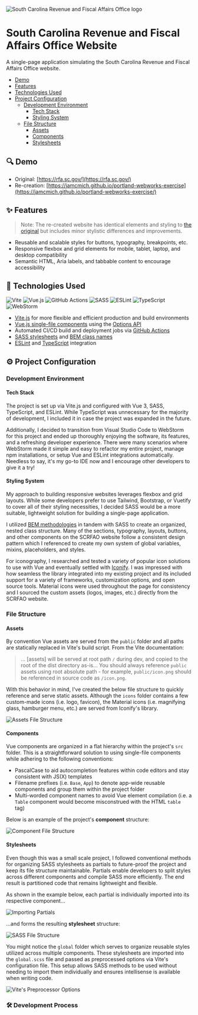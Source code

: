 <!-- Heading -->

![South Carolina Revenue and Fiscal Affairs Office logo](public/assets/readme/site-logo.svg)

# South Carolina Revenue and Fiscal Affairs Office Website

A single-page application simulating the South Carolina Revenue and Fiscal Affairs Office website.

- [Demo](#-demo)
- [Features](#-features)
- [Technologies Used](#-technologies-used)
- [Project Configuration](#%EF%B8%8F-project-configuration)
    - [Development Environment](#development-environment)
        - [Tech Stack](#tech-stack)
        - [Styling System](#styling-system)
    - [File Structure](#file-structure)
        - [Assets](#assets)
        - [Components](#components)
        - [Stylesheets](#stylesheets)

<!-- Demo -->

## 🔍 Demo

- Original: [https://rfa.sc.gov/](https://rfa.sc.gov/)
- Re-creation: [https://jamcmich.github.io/portland-webworks-exercise](https://jamcmich.github.io/portland-webworks-exercise/)

<!-- Features -->

## ✨ Features

> Note: The re-created website has identical elements and styling to [the original](https://rfa.sc.gov/) but includes minor stylistic differences and improvements.

- Reusable and scalable styles for buttons, typography, breakpoints, etc.
- Responsive flexbox and grid elements for mobile, tablet, laptop, and desktop compatibility
- Semantic HTML, Aria labels, and tabbable content to encourage accessibility

<!-- Technologies Used -->

## 🧰 Technologies Used

![Vite](https://img.shields.io/badge/vite-%23646CFF.svg?style=for-the-badge&amp;logo=vite&amp;logoColor=white)
![Vue.js](https://img.shields.io/badge/vuejs-%2335495e.svg?style=for-the-badge&amp;logo=vuedotjs&amp;logoColor=%234FC08D)
![GitHub Actions](https://img.shields.io/badge/github%20actions-%232671E5.svg?style=for-the-badge&amp;logo=githubactions&amp;logoColor=white)
![SASS](https://img.shields.io/badge/SASS-hotpink.svg?style=for-the-badge&amp;logo=SASS&amp;logoColor=white)
![ESLint](https://img.shields.io/badge/ESLint-4B3263?style=for-the-badge&amp;logo=eslint&amp;logoColor=white)
![TypeScript](https://img.shields.io/badge/typescript-%23007ACC.svg?style=for-the-badge&amp;logo=typescript&amp;logoColor=white)
![WebStorm](https://img.shields.io/badge/webstorm-143?style=for-the-badge&amp;logo=webstorm&amp;logoColor=white&amp;color=black)

- [Vite.js](https://vitejs.dev/) for more flexible and efficient production and build environments
- [Vue.js single-file components](https://vuejs.org/guide/scaling-up/sfc.html) using the [Options API](https://vuejs.org/guide/introduction.html#api-styles)
- Automated CI/CD build and deployment jobs via [GitHub Actions](https://github.com/features/actions)
- [SASS stylesheets](https://sass-lang.com/) and [BEM class names](https://getbem.com/)
- [ESLint](https://eslint.org/) and [TypeScript](https://www.typescriptlang.org/) integration

<!-- Project Configuration -->

## ⚙️ Project Configuration

### Development Environment

#### Tech Stack

The project is set up via Vite.js and configured with Vue 3, SASS, TypeScript, and ESLint. While TypeScript was unnecessary for the majority of development, I included it in case the project was expanded in the future.

Additionally, I decided to transition from Visual Studio Code to WebStorm for this project and ended up thoroughly enjoying the software, its features, and a refreshing developer experience. There were many scenarios where WebStorm made it simple and easy to refactor my entire project, manage npm installations, or setup Vue and ESLint integrations automatically. Needless to say, it's my go-to IDE now and I encourage other developers to give it a try!

#### Styling System

My approach to building responsive websites leverages flexbox and grid layouts. While some developers prefer to use Tailwind, Bootstrap, or Vuetify to cover all of their styling necessities, I decided SASS would be a more suitable, lightweight solution for building a single-page application.

I utilized [BEM methodologies](https://getbem.com/) in tandem with SASS to create an organized, nested class structure. Many of the sections, typography, layouts, buttons, and other components on the SCRFAO website follow a consistent design pattern which I referenced to create my own system of global variables, mixins, placeholders, and styles.

For iconography, I researched and tested a variety of popular icon solutions to use with Vue and eventually settled with [Iconify](https://icon-sets.iconify.design/). I was impressed with how seamless the library integrated into my existing project and its included support for a variety of frameworks, customization options, and open source tools. Material icons were used throughout the page for consistency and I sourced the custom assets (logos, images, etc.)
directly from the SCRFAO website.

### File Structure

#### Assets

By convention Vue assets are served from the `public` folder and all paths are statically replaced in Vite's build script. From the Vite documentation:

> ... [assets] will be served at root path `/` during dev, and copied to the root of the dist directory as-is... You should always reference `public` assets using root absolute path - for example, `public/icon.png` should be referenced in source code as `/icon.png`.

With this behavior in mind, I've created the below file structure to quickly reference and serve static assets. Although the `icons` folder contains a few custom-made icons (i.e. logo, favicon), the Material icons (i.e. magnifying glass, hamburger menu, etc.) are served from Iconify's library.

![Assets File Structure](public/assets/readme/assets-file-structure.png)

#### Components

Vue components are organized in a flat hierarchy within the project's `src` folder. This is a straightforward solution to using single-file components while adhering to the following conventions:

- PascalCase to aid autocompletion features within code editors and stay consistent with JS(X) templates
- Filename prefixes (i.e. `Base`, `App`) to denote app-wide reusable components and group them within the project folder
- Multi-worded component names to avoid Vue element compilation (i.e. a `Table` component would become misconstrued with the HTML `table` tag)

Below is an example of the project's **component** structure:

![Component File Structure](public/assets/readme/component-file-structure.png)

#### Stylesheets

Even though this was a small scale project, I followed conventional methods for organizing SASS stylesheets as partials to future-proof the project and keep its file structure maintainable. Partials enable developers to split styles across different components and compile SASS more efficiently. The end result is partitioned code that remains lightweight and flexible.

As shown in the example below, each partial is individually imported into its respective component...

![Importing Partials](public/assets/readme/partials-import-example.png)

...and forms the resulting **stylesheet** structure:

![SASS File Structure](public/assets/readme/sass-file-structure.png)

You might notice the `global` folder which serves to organize reusable styles utilized across multiple components. These stylesheets are imported into the `global.scss` file and passed as preprocessed options via Vite's configuration file. This setup allows SASS methods to be used without needing to import them individually and ensures intellisense is available when writing code.

![Vite's Preprocessor Options](public/assets/readme/vite-preprocessor-options.png)

<!-- Development Process -->

### 🛠️ Development Process